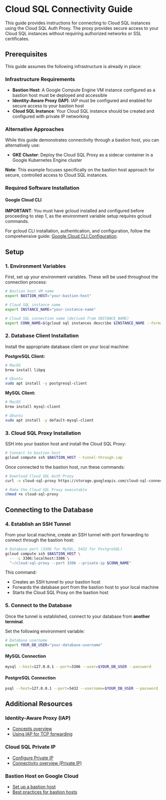 # Cloud SQL Connectivity Guide

This guide provides instructions for connecting to Cloud SQL instances using the Cloud SQL Auth Proxy. The proxy provides secure access to your Cloud SQL instances without requiring authorized networks or SSL certificates.

## Prerequisites

This guide assumes the following infrastructure is already in place:

### Infrastructure Requirements
- **Bastion Host**: A Google Compute Engine VM instance configured as a bastion host must be deployed and accessible
- **Identity-Aware Proxy (IAP)**: IAP must be configured and enabled for secure access to your bastion host
- **Cloud SQL Instance**: Your Cloud SQL instance should be created and configured with private IP networking

### Alternative Approaches
While this guide demonstrates connectivity through a bastion host, you can alternatively use:
- **GKE Cluster**: Deploy the Cloud SQL Proxy as a sidecar container in a Google Kubernetes Engine cluster

**Note**: This example focuses specifically on the bastion host approach for secure, controlled access to Cloud SQL instances.

### Required Software Installation

#### Google Cloud CLI
**IMPORTANT**: You must have gcloud installed and configured before proceeding to step 1, as the environment variable setup requires gcloud commands.

For gcloud CLI installation, authentication, and configuration, follow the comprehensive guide: [Google Cloud CLI Configuration](gcloud-configuration.md).

## Setup

### 1. Environment Variables
First, set up your environment variables. These will be used throughout the connection process:

```bash
# Bastion host VM name
export BASTION_HOST="your-bastion-host"

# Cloud SQL instance name
export INSTANCE_NAME="your-instance-name"

# Cloud SQL connection name (derived from INSTANCE_NAME)
export CONN_NAME=$(gcloud sql instances describe $INSTANCE_NAME --format='value(connectionName)')
```

### 2. Database Client Installation
Install the appropriate database client on your local machine:

**PostgreSQL Client:**
```bash
# MacOS
brew install libpq

# Ubuntu
sudo apt install -y postgresql-client
```

**MySQL Client:**
```bash
# MacOS
brew install mysql-client

# Ubuntu
sudo apt install -y default-mysql-client
```

### 3. Cloud SQL Proxy Installation
SSH into your bastion host and install the Cloud SQL Proxy:

```bash
# Connect to bastion host
gcloud compute ssh $BASTION_HOST --tunnel-through-iap
```

Once connected to the bastion host, run these commands:

```bash
# Download Cloud SQL Auth Proxy
curl -o cloud-sql-proxy https://storage.googleapis.com/cloud-sql-connectors/cloud-sql-proxy/v2.18.0/cloud-sql-proxy.linux.amd64

# Make the Cloud SQL Proxy executable
chmod +x cloud-sql-proxy
```

## Connecting to the Database

### 4. Establish an SSH Tunnel
From your local machine, create an SSH tunnel with port forwarding to connect through the bastion host:

```bash
# Database port (3306 for MySQL, 5432 for PostgreSQL)
gcloud compute ssh $BASTION_HOST \
  -- -L 3306:localhost:3306 \
  "~/cloud-sql-proxy --port 3306 --private-ip $CONN_NAME"
```

This command:
- Creates an SSH tunnel to your bastion host
- Forwards the database port from the bastion host to your local machine
- Starts the Cloud SQL Proxy on the bastion host

### 5. Connect to the Database
Once the tunnel is established, connect to your database from **another terminal**.

Set the following environment variable:

```bash
# Database username
export YOUR_DB_USER="your-database-username"
```

#### MySQL Connection
```bash
mysql --host=127.0.0.1 --port=3306 --user=$YOUR_DB_USER --password
```

#### PostgreSQL Connection
```bash
psql --host=127.0.0.1 --port=5432 --username=$YOUR_DB_USER --password
```

## Additional Resources

### Identity-Aware Proxy (IAP)
- [Concepts overview](https://cloud.google.com/iap/docs/concepts-overview)
- [Using IAP for TCP forwarding](https://cloud.google.com/iap/docs/using-tcp-forwarding)

### Cloud SQL Private IP
- [Configure Private IP](https://cloud.google.com/sql/docs/mysql/configure-private-ip)
- [Connectivity overview (Private IP)](https://cloud.google.com/sql/docs/mysql/connect-overview#private-ip)

### Bastion Host on Google Cloud
- [Set up a bastion host](https://cloud.google.com/compute/docs/instances/connecting-advanced#bastion)
- [Best practices for bastion hosts](https://cloud.google.com/architecture/best-practices-for-using-a-bastion-host)